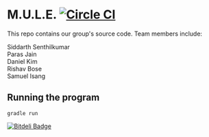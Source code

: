 # M.U.L.E. [![Circle CI](https://circleci.com/gh/parasj/MULE/tree/master.svg?style=svg)](https://circleci.com/gh/parasj/MULE/tree/master)

This repo contains our group's source code.
Team members include:

Siddarth Senthilkumar  
Paras Jain  
Daniel Kim  
Rishav Bose  
Samuel Isang  


## Running the program
`gradle run`


[![Bitdeli Badge](https://d2weczhvl823v0.cloudfront.net/parasj/mule/trend.png)](https://bitdeli.com/free "Bitdeli Badge")

